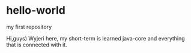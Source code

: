 # hello-world
my first repository

Hi,guys)
Wyjeri here, my short-term is learned java-core and everything that is connected with it.
